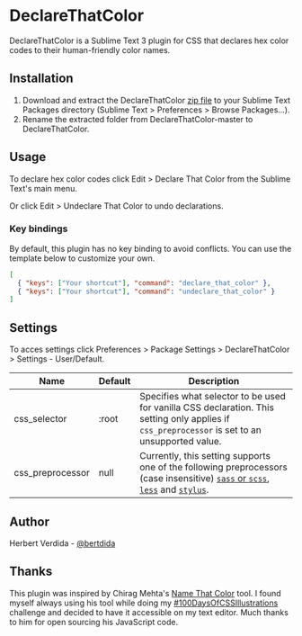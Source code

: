 # DeclareThatColor

DeclareThatColor is a Sublime Text 3 plugin for CSS that declares hex color codes to their human-friendly color names.

## Installation

1. Download and extract the DeclareThatColor [zip file](https://github.com/bertdida/DeclareThatColor/archive/master.zip) to your Sublime Text Packages directory (Sublime Text > Preferences > Browse Packages...).
2. Rename the extracted folder from DeclareThatColor-master to DeclareThatColor.

## Usage

To declare hex color codes click Edit > Declare That Color from the Sublime Text's main menu.

Or click Edit > Undeclare That Color to undo declarations.

### Key bindings

By default, this plugin has no key binding to avoid conflicts. You can use the template below to customize your own.

```json
[
  { "keys": ["Your shortcut"], "command": "declare_that_color" },
  { "keys": ["Your shortcut"], "command": "undeclare_that_color" }
]
```

## Settings

To acces settings click Preferences > Package Settings > DeclareThatColor > Settings - User/Default.

| Name             | Default | Description                                                                                                                                                                                               |
| ---------------- | ------- | --------------------------------------------------------------------------------------------------------------------------------------------------------------------------------------------------------- |
| css_selector     | :root   | Specifies what selector to be used for vanilla CSS declaration. This setting only applies if `css_preprocessor` is set to an unsupported value.                                                           |
| css_preprocessor | null    | Currently, this setting supports one of the following preprocessors (case insensitive) [`sass` or `scss`](https://sass-lang.com/), [`less`](http://lesscss.org/) and [`stylus`](http://stylus-lang.com/). |

## Author

Herbert Verdida - [@bertdida](https://twitter.com/bertdida)

## Thanks

This plugin was inspired by Chirag Mehta's [Name That Color](http://chir.ag/projects/name-that-color/) tool. I found myself always using his tool while doing my [#100DaysOfCSSIllustrations](https://codepen.io/collection/XPmjEL/) challenge and decided to have it accessible on my text editor. Much thanks to him for open sourcing his JavaScript code.
